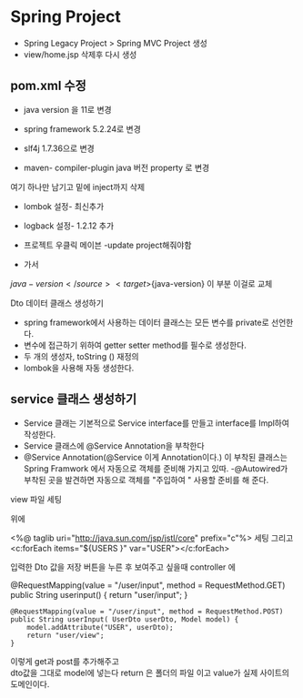 # Spring Project 
- Spring Legacy Project > Spring MVC Project 생성
- view/home.jsp 삭제후 다시 생성

## pom.xml 수정
- java version 을 11로 변경
- spring framework 5.2.24로 변경
- slf4j 1.7.36으로 변경

- maven- compiler-plugin java 버전 property 로 변경
<!-- Logging --> 여기 하나만 남기고 밑에 inject까지 삭제
- lombok 설정- 최신추가

- logback 설정- 1.2.12 추가 

- 프로젝트 우클릭 메이븐 -update project해줘야함

-	<!-- Test --> 가서  		
<source>${java-version}</source>
<target>${java-version}</target>
이 부분 이걸로 교체

Dto 데이터 클래스 생성하기
- spring framework에서 사용하는 데이터 클래스는 모든 변수를 private로 선언한다.
- 변수에 접근하기 위하여 getter setter method를 필수로 생성한다.
- 두 개의 생성자, toString () 재정의
- lombok을 사용해 자동 생성한다.

## service 클래스 생성하기
- Service 클래는 기본적으로 Service interface를 만들고
interface를 Impl하여 작성한다.
- Service 클래스에 @Service Annotation을 부착한다
- @Service Annotation(@Service 이게 Annotation이다.) 이 부착된 클래스는 Spring Framwork
에서 자동으로 객체를 준비해 가지고 있따.
-@Autowired가 부착된 곳을 발견하면 자동으로 객체를 "주입하여 " 사용할 준비를 해 준다.


view 파일 세팅 
<!DOCTYPE html> 위에
<%@ taglib uri="http://java.sun.com/jsp/jstl/core" prefix="c"%> 세팅 
그리고 <c:forEach items="${USERS }" var="USER"></c:forEach>




입력한 Dto 값을 저장 버튼을 누른 후 보여주고 싶을때
controller 에

@RequestMapping(value = "/user/input", method = RequestMethod.GET)
	public String userinput() {
		return "user/input";
	}

	@RequestMapping(value = "/user/input", method = RequestMethod.POST)
	public String userInput( UserDto userDto, Model model) {		
		model.addAttribute("USER", userDto);
		return "user/view";
	}
이렇게 get과 post를 추가해주고  
dto값을 그대로 model에 넣는다
return 은 폴더의 파일 이고 value가 실제 사이트의 도메인이다.



